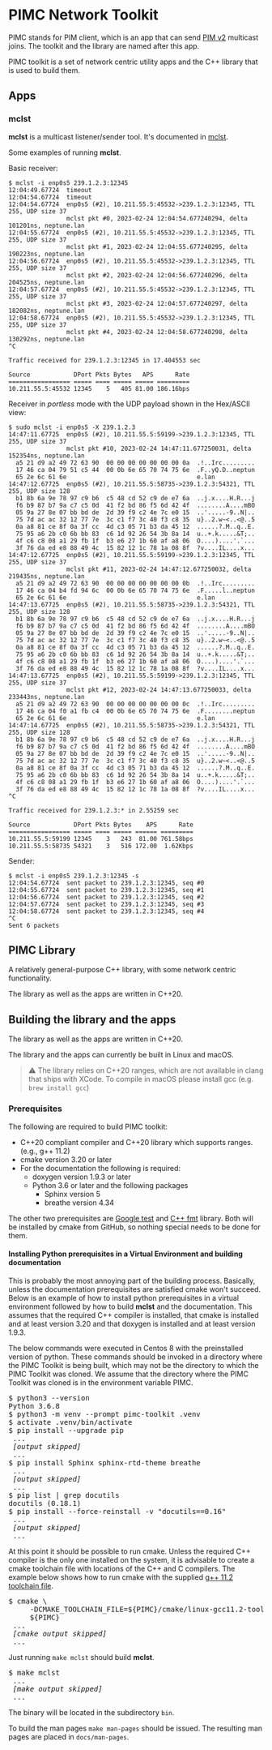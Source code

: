 # PIMC Network Toolkit

PIMC stands for PIM client, which is an app that can send
[PIM v2](https://www.rfc-editor.org/rfc/rfc7761.html) multicast joins.
The toolkit and the library are named after this app.

PIMC toolkit is a set of network centric utility apps and the C++ library that
is used to build them.

## Apps

### mclst

**mclst** is a multicast listener/sender tool. It's documented in
[mclst](docs/man-source/mclst.rst).

Some examples of running **mclst**.

Basic receiver:

```text
$ mclst -i enp0s5 239.1.2.3:12345
12:04:49.67724  timeout
12:04:54.67724  timeout
12:04:54.67724  enp0s5 (#2), 10.211.55.5:45532->239.1.2.3:12345, TTL 255, UDP size 37
                mclst pkt #0, 2023-02-24 12:04:54.677240294, delta 101201ns, neptune.lan
12:04:55.67724  enp0s5 (#2), 10.211.55.5:45532->239.1.2.3:12345, TTL 255, UDP size 37
                mclst pkt #1, 2023-02-24 12:04:55.677240295, delta 190223ns, neptune.lan
12:04:56.67724  enp0s5 (#2), 10.211.55.5:45532->239.1.2.3:12345, TTL 255, UDP size 37
                mclst pkt #2, 2023-02-24 12:04:56.677240296, delta 204525ns, neptune.lan
12:04:57.67724  enp0s5 (#2), 10.211.55.5:45532->239.1.2.3:12345, TTL 255, UDP size 37
                mclst pkt #3, 2023-02-24 12:04:57.677240297, delta 182082ns, neptune.lan
12:04:58.67724  enp0s5 (#2), 10.211.55.5:45532->239.1.2.3:12345, TTL 255, UDP size 37
                mclst pkt #4, 2023-02-24 12:04:58.677240298, delta 130292ns, neptune.lan
^C

Traffic received for 239.1.2.3:12345 in 17.404553 sec

Source            DPort Pkts Bytes   APS      Rate
================= ===== ==== ===== ===== =========
10.211.55.5:45532 12345    5   405 81.00 186.16bps
```

Receiver in *portless* mode with the UDP payload shown in the Hex/ASCII view:

```text
$ sudo mclst -i enp0s5 -X 239.1.2.3
14:47:11.67725  enp0s5 (#2), 10.211.55.5:59199->239.1.2.3:12345, TTL 255, UDP size 37
                mclst pkt #10, 2023-02-24 14:47:11.677250031, delta 152354ns, neptune.lan
  a5 21 d9 a2 49 72 63 90  00 00 00 00 00 00 00 0a  .!..Irc.........
  17 46 ca 04 79 51 c5 44  00 0b 6e 65 70 74 75 6e  .F..yQ.D..neptun
  65 2e 6c 61 6e                                    e.lan
14:47:12.67725  enp0s5 (#2), 10.211.55.5:58735->239.1.2.3:54321, TTL 255, UDP size 128
  b1 8b 6a 9e 78 97 c9 b6  c5 48 cd 52 c9 de e7 6a  ..j.x....H.R...j
  f6 b9 87 b7 9a c7 c5 0d  41 f2 bd 86 f5 6d 42 4f  ........A....mBO
  05 9a 27 8e 07 bb bd de  2d 39 f9 c2 4e 7c e0 15  ..'.....-9..N|..
  75 7d ac ac 32 12 77 7e  3c c1 f7 3c 40 f3 c8 35  u}..2.w~<..<@..5
  0a a8 81 ce 8f 0a 3f cc  4d c3 05 71 b3 da 45 12  ......?.M..q..E.
  75 95 a6 2b c0 6b bb 83  c6 1d 92 26 54 3b 8a 14  u..+.k.....&T;..
  4f c6 c8 08 a1 29 fb 1f  b3 e6 27 1b 60 af a8 06  O....)....'.`...
  3f 76 da ed e8 88 49 4c  15 82 12 1c 78 1a 08 8f  ?v....IL....x...
14:47:12.67725  enp0s5 (#2), 10.211.55.5:59199->239.1.2.3:12345, TTL 255, UDP size 37
                mclst pkt #11, 2023-02-24 14:47:12.677250032, delta 219435ns, neptune.lan
  a5 21 d9 a2 49 72 63 90  00 00 00 00 00 00 00 0b  .!..Irc.........
  17 46 ca 04 b4 fd 94 6c  00 0b 6e 65 70 74 75 6e  .F.....l..neptun
  65 2e 6c 61 6e                                    e.lan
14:47:13.67725  enp0s5 (#2), 10.211.55.5:58735->239.1.2.3:54321, TTL 255, UDP size 128
  b1 8b 6a 9e 78 97 c9 b6  c5 48 cd 52 c9 de e7 6a  ..j.x....H.R...j
  f6 b9 87 b7 9a c7 c5 0d  41 f2 bd 86 f5 6d 42 4f  ........A....mBO
  05 9a 27 8e 07 bb bd de  2d 39 f9 c2 4e 7c e0 15  ..'.....-9..N|..
  75 7d ac ac 32 12 77 7e  3c c1 f7 3c 40 f3 c8 35  u}..2.w~<..<@..5
  0a a8 81 ce 8f 0a 3f cc  4d c3 05 71 b3 da 45 12  ......?.M..q..E.
  75 95 a6 2b c0 6b bb 83  c6 1d 92 26 54 3b 8a 14  u..+.k.....&T;..
  4f c6 c8 08 a1 29 fb 1f  b3 e6 27 1b 60 af a8 06  O....)....'.`...
  3f 76 da ed e8 88 49 4c  15 82 12 1c 78 1a 08 8f  ?v....IL....x...
14:47:13.67725  enp0s5 (#2), 10.211.55.5:59199->239.1.2.3:12345, TTL 255, UDP size 37
                mclst pkt #12, 2023-02-24 14:47:13.677250033, delta 233443ns, neptune.lan
  a5 21 d9 a2 49 72 63 90  00 00 00 00 00 00 00 0c  .!..Irc.........
  17 46 ca 04 f0 a1 fb c4  00 0b 6e 65 70 74 75 6e  .F........neptun
  65 2e 6c 61 6e                                    e.lan
14:47:14.67725  enp0s5 (#2), 10.211.55.5:58735->239.1.2.3:54321, TTL 255, UDP size 128
  b1 8b 6a 9e 78 97 c9 b6  c5 48 cd 52 c9 de e7 6a  ..j.x....H.R...j
  f6 b9 87 b7 9a c7 c5 0d  41 f2 bd 86 f5 6d 42 4f  ........A....mBO
  05 9a 27 8e 07 bb bd de  2d 39 f9 c2 4e 7c e0 15  ..'.....-9..N|..
  75 7d ac ac 32 12 77 7e  3c c1 f7 3c 40 f3 c8 35  u}..2.w~<..<@..5
  0a a8 81 ce 8f 0a 3f cc  4d c3 05 71 b3 da 45 12  ......?.M..q..E.
  75 95 a6 2b c0 6b bb 83  c6 1d 92 26 54 3b 8a 14  u..+.k.....&T;..
  4f c6 c8 08 a1 29 fb 1f  b3 e6 27 1b 60 af a8 06  O....)....'.`...
  3f 76 da ed e8 88 49 4c  15 82 12 1c 78 1a 08 8f  ?v....IL....x...
^C

Traffic received for 239.1.2.3:* in 2.55259 sec

Source            DPort Pkts Bytes    APS      Rate
================= ===== ==== ===== ====== =========
10.211.55.5:59199 12345    3   243  81.00 761.58bps
10.211.55.5:58735 54321    3   516 172.00  1.62Kbps
```

Sender:

```text
$ mclst -i enp0s5 239.1.2.3:12345 -s
12:04:54.67724  sent packet to 239.1.2.3:12345, seq #0
12:04:55.67724  sent packet to 239.1.2.3:12345, seq #1
12:04:56.67724  sent packet to 239.1.2.3:12345, seq #2
12:04:57.67724  sent packet to 239.1.2.3:12345, seq #3
12:04:58.67724  sent packet to 239.1.2.3:12345, seq #4
^C
Sent 6 packets
```

## PIMC Library

A relatively general-purpose C++ library, with some network centric functionality.

The library as well as the apps are written in C++20. 

## Building the library and the apps

The library as well as the apps are written in C++20.

The library and the apps can currently be built in Linux and macOS.

> :warning: The library relies on C++20 ranges, which are not available in clang that
> ships with XCode. To compile in macOS please install gcc (e.g. `brew install gcc`)

### Prerequisites

The following are required to build PIMC toolkit:

 * C++20 compliant compiler and C++20 library which supports ranges. (e.g., g++ 11.2)
 * cmake version 3.20 or later
 * For the documentation the following is required:
   * doxygen version 1.9.3 or later
   * Python 3.6 or later and the following packages
     * Sphinx version 5
     * breathe version 4.34

The other two prerequisites are [Google test]( https://github.com/google/googletest)
and [C++ fmt]( https://github.com/fmtlib/fmt) library. Both will be installed by cmake
from GitHub, so nothing special needs to be done for them.

#### Installing Python prerequisites in a Virtual Environment and building documentation

This is probably the most annoying part of the building process. Basically, unless the
documentation prerequisites are satisfied cmake won't succeed. Below is an example of
how to install python prerequisites in a virtual environment followed by how to build
**mclst** and the documentation. This assumes that the required C++ compiler is installed,
that cmake is installed and at least version 3.20 and that doxygen is installed and at
least version 1.9.3. 

The below commands were executed in Centos 8 with the preinstalled version of python.
These commands should be invoked in a directory where the PIMC Toolkit is being built,
which may not be the directory to which the PIMC Toolkit was cloned. We assume that
the directory where the PIMC Toolkit was cloned is in the environment variable PIMC.

<pre>
$ python3 --version
Python 3.6.8
$ python3 -m venv --prompt pimc-toolkit .venv
$ activate .venv/bin/activate
$ pip install --upgrade pip
 ...
 <em>[output skipped]</em>
 ...
$ pip install Sphinx sphinx-rtd-theme breathe
 ...
 <em>[output skipped]</em>
 ...
$ pip list | grep docutils
docutils (0.18.1)
$ pip install --force-reinstall -v "docutils==0.16"
 ...
 <em>[output skipped]</em>
 ...
</pre>

At this point it should be possible to run cmake. Unless the required C++ compiler is the
only one installed on the system, it is advisable to create a cmake toolchain file with
locations of the C++ and C compilers. The example below shows how to run cmake with the
supplied [g++ 11.2 toolchain file]( cmake/linux-gcc11.2-toolchain.cmake).

<pre>
$ cmake \
     -DCMAKE_TOOLCHAIN_FILE=${PIMC}/cmake/linux-gcc11.2-toolchain.cmake \
     ${PIMC}
 ...
 <em>[cmake output skipped]</em>
 ...
</pre>

Just running `make mclst` should build **mclst**.

<pre>
$ make mclst
 ...
 <em>[make output skipped]</em>
 ...
</pre>

The binary will be located in the subdirectory `bin`.

To build the man pages `make man-pages` should be issued. The resulting man pages
are placed in `docs/man-pages`.
